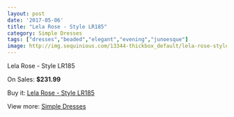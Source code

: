 ```yaml
---
layout: post
date: '2017-05-06'
title: "Lela Rose - Style LR185"
category: Simple Dresses
tags: ["dresses","beaded","elegant","evening","junoesque"]
image: http://img.sequinious.com/13344-thickbox_default/lela-rose-style-lr185.jpg
---
```

Lela Rose - Style LR185

On Sales: **$231.99**
<a href="https://www.sequinious.com/simple-dresses/6312-lela-rose-style-lr185.html"><amp-img layout="responsive" width="600" height="600" src="//img.sequinious.com/13344-thickbox_default/lela-rose-style-lr185.jpg" alt="Lela Rose - Style LR185 0" /></a>
<a href="https://www.sequinious.com/simple-dresses/6312-lela-rose-style-lr185.html"><amp-img layout="responsive" width="600" height="600" src="//img.sequinious.com/13345-thickbox_default/lela-rose-style-lr185.jpg" alt="Lela Rose - Style LR185 1" /></a>

Buy it: [Lela Rose - Style LR185](https://www.sequinious.com/simple-dresses/6312-lela-rose-style-lr185.html "Lela Rose - Style LR185")

View more: [Simple Dresses](https://www.sequinious.com/5-simple-dresses "Simple Dresses")